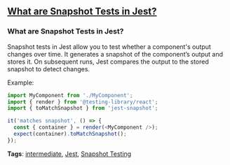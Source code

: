 ## [What are Snapshot Tests in Jest?](#what-are-snapshot-tests-in-jest)

### What are Snapshot Tests in Jest?

Snapshot tests in Jest allow you to test whether a component's output changes over time. It generates a snapshot of the component’s output and stores it. On subsequent runs, Jest compares the output to the stored snapshot to detect changes.

Example:

```javascript
import MyComponent from './MyComponent';
import { render } from '@testing-library/react';
import { toMatchSnapshot } from 'jest-snapshot';

it('matches snapshot', () => {
  const { container } = render(<MyComponent />);
  expect(container).toMatchSnapshot();
});
```

**Tags**: [intermediate](./level/intermediate), [Jest](./theme/jest), [Snapshot Testing](./theme/snapshot_testing)


